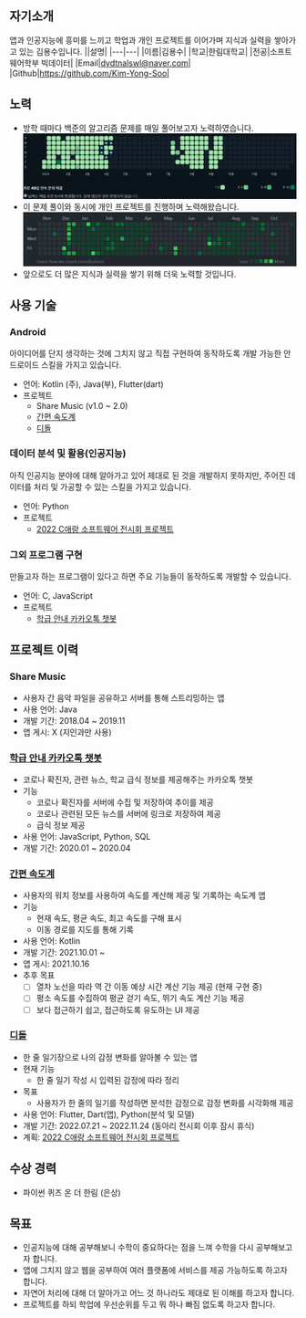 ## 자기소개
앱과 인공지능에 흥미를 느끼고 학업과 개인 프로젝트를 이어가며 지식과 실력을 쌓아가고 있는 김용수입니다.
||설명|
|---|---|
|이름|김용수|
|학교|한림대학교|
|전공|소프트웨어학부 빅데이터|
|Email|dydtnalswl@naver.com|
|Github|https://github.com/Kim-Yong-Soo| 

## 노력
- 방학 때마다 백준의 알고리즘 문제를 매일 풀어보고자 노력하였습니다.
![solved_cal.JPG](/solved_cal.JPG)
- 이 문제 풀이와 동시에 개인 프로젝트를 진행하며 노력해왔습니다.
![github_commit_cal.JPG](/github_commit_cal.JPG)
- 앞으로도 더 많은 지식과 실력을 쌓기 위해 더욱 노력할 것입니다.

## 사용 기술
### Android
아이디어를 단지 생각하는 것에 그치지 않고 직접 구현하여 동작하도록 개발 가능한 안드로이드 스킬을 가지고 있습니다.
- 언어: Kotlin (주), Java(부), Flutter(dart)
- 프로젝트
  - Share Music (v1.0 ~ 2.0)
  - [간편 속도계](https://github.com/Kim-Yong-Soo/Speedometer)
  - [디돌](https://github.com/Kim-Yong-Soo/didol)
### 데이터 분석 및 활용(인공지능)
아직 인공지능 분야에 대해 알아가고 있어 제대로 된 것을 개발하지 못하지만, 주어진 데이터를 처리 및 가공할 수 있는 스킬을 가지고 있습니다.
- 언어: Python
- 프로젝트
  - [2022 C애랑 소프트웨어 전시회 프로젝트](https://github.com/Kim-Yong-Soo/2022_Caerang_Exhibition)
### 그외 프로그램 구현
만들고자 하는 프로그램이 있다고 하면 주요 기능들이 동작하도록 개발할 수 있습니다.
- 언어: C, JavaScript
- 프로젝트
  - [학급 안내 카카오톡 챗봇](https://github.com/Kim-Yong-Soo/WiuBot)

## 프로젝트 이력
### Share Music
- 사용자 간 음악 파일을 공유하고 서버를 통해 스트리밍하는 앱
- 사용 언어: Java
- 개발 기간: 2018.04 ~ 2019.11
- 앱 게시: X (지인과만 사용)

### [학급 안내 카카오톡 챗봇](https://github.com/Kim-Yong-Soo/WiuBot)
- 코로나 확진자, 관련 뉴스, 학교 급식 정보를 제공해주는 카카오톡 챗봇
- 기능
  - 코로나 확진자를 서버에 수집 및 저장하여 추이를 제공
  - 코로나 관련된 모든 뉴스를 서버에 링크로 저장하여 제공
  - 급식 정보 제공
- 사용 언어: JavaScript, Python, SQL
- 개발 기간: 2020.01 ~ 2020.04

### [간편 속도계](https://github.com/Kim-Yong-Soo/Speedometer)
- 사용자의 워치 정보를 사용하여 속도를 계산해 제공 및 기록하는 속도계 앱
- 기능
  - 현재 속도, 평균 속도, 최고 속도를 구해 표시
  - 이동 경로를 지도를 통해 기록
- 사용 언어: Kotlin
- 개발 기간: 2021.10.01 ~ 
- 앱 게시: 2021.10.16
- 추후 목표
  - [ ] 열차 노선을 따라 역 간 이동 예상 시간 계산 기능 제공 (현재 구현 중)
  - [ ] 평소 속도를 수집하여 평균 걷기 속도, 뛰기 속도 계산 기능 제공
  - [ ] 보다 접근하기 쉽고, 접근하도록 유도하는 UI 제공

### [디돌](https://github.com/Kim-Yong-Soo/didol)
- 한 줄 일기장으로 나의 감정 변화를 알아볼 수 있는 앱
- 현재 기능
  - 한 줄 일기 작성 시 입력된 감정에 따라 정리
- 목표
  - 사용자가 한 줄의 일기를 작성하면 분석한 감정으로 감정 변화를 시각화해 제공
- 사용 언어: Flutter, Dart(앱), Python(분석 및 모델)
- 개발 기간: 2022.07.21 ~ 2022.11.24 (동아리 전시회 이후 잠시 휴식)
- 계획: [2022 C애랑 소프트웨어 전시회 프로젝트](https://github.com/Kim-Yong-Soo/2022_Caerang_Exhibition)

## 수상 경력
- 파이썬 퀴즈 온 더 한림 (은상)

## 목표
- 인공지능에 대해 공부해보니 수학이 중요하다는 점을 느껴 수학을 다시 공부해보고자 합니다.
- 앱에 그치지 않고 웹을 공부하여 여러 플랫폼에 서비스를 제공 가능하도록 하고자 합니다.
- 자연어 처리에 대해 더 알아가고 어느 것 하나라도 제대로 된 이해를 하고자 합니다.
- 프로젝트를 하되 학업에 우선순위를 두고 뭐 하나 빠짐 없도록 하고자 합니다.

